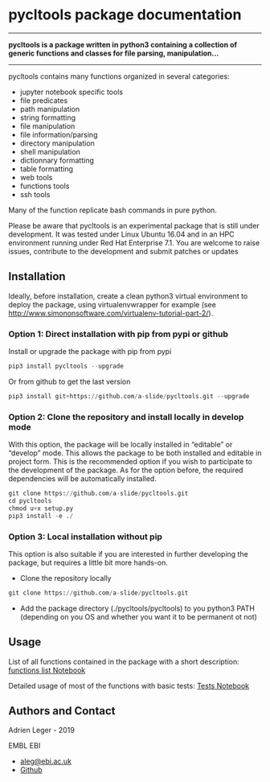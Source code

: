 # pycltools package documentation

---

**pycltools is a package written in python3 containing a collection of generic functions and classes for file parsing, manipulation...**

---

pycltools contains many functions organized in several categories:

* jupyter notebook specific tools
* file predicates
* path manipulation
* string formatting
* file manipulation
* file information/parsing
* directory manipulation
* shell manipulation
* dictionnary formatting
* table formatting
* web tools
* functions tools
* ssh tools

Many of the function replicate bash commands in pure python.

Please be aware that pycltools is an experimental package that is still under development. It was tested under Linux Ubuntu 16.04 and in an HPC
environment running under Red Hat Enterprise 7.1. You are welcome to raise issues, contribute to the development and submit patches or
updates

## Installation

Ideally, before installation, create a clean python3 virtual environment to deploy the package, using virtualenvwrapper for example (see http://www.simononsoftware.com/virtualenv-tutorial-part-2/).

### Option 1: Direct installation with pip from pypi or github

Install or upgrade the package with pip from pypi

```python
pip3 install pycltools --upgrade
```

Or from github to get the last version

```python
pip3 install git+https://github.com/a-slide/pycltools.git --upgrade
```

### Option 2: Clone the repository and install locally in develop mode

With this option, the package will be locally installed in “editable” or “develop” mode. This allows the package to be both installed and editable in project form. This is the recommended option if you wish to participate to the development of the package. As for the option before, the required dependencies will be automatically installed.

```python
git clone https://github.com/a-slide/pycltools.git
cd pycltools
chmod u+x setup.py
pip3 install -e ./
```

### Option 3: Local installation without pip

This option is also suitable if you are interested in further developing the package, but requires a little bit more hands-on.

* Clone the repository locally

```python
git clone https://github.com/a-slide/pycltools.git
```

* Add the package directory (./pycltools/pycltools) to you python3 PATH (depending on you OS and whether you want it to be permanent ot not)

## Usage

List of all functions contained in the package with a short description: [functions list Notebook](https://a-slide.github.io/pycltools/pycltools_functions_list.html)

Detailed usage of most of the functions with basic tests: [Tests Notebook](https://a-slide.github.io/pycltools/pycltools_tests.html)

## Authors and Contact

Adrien Leger - 2019

EMBL EBI

* <aleg@ebi.ac.uk>
* [Github](https://github.com/a-slide)
